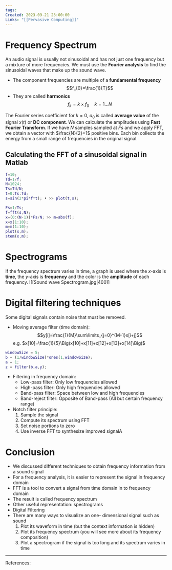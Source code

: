 ```yaml
---
tags: 
Created: 2023-09-21 23:00:00
Links: "[[Pervasive Computing]]"
---
```

# Frequency Spectrum
An audio signal is usually not sinusoidal and has not just one frequency but a mixture of more frequencies. We must use the **Fourier analysis** to find the sinusoidal waves that make up the sound wave.
- The component frequencies are multiple of a **fundamental frequency** $$f_{0}=\frac{1}{T}$$
- They are called **harmonics** $$f_{k}=k\times f_{0}\quad k=1\dots N$$

The Fourier series coefficient for $k=0$, $a_0$ is called **average value** of the signal $x(t)$ or **DC component**. We can calculate the amplitudes using **Fast Fourier Transform**. If we have $N$ samples sampled at $Fs$ and we apply FFT, we obtain a vector with $\frac{N}{2}+1$ positive bins. Each bin collects the energy from a small range of frequencies in the original signal.

## Calculating the FFT of a sinusoidal signal in Matlab
```matlab
f=10;  
Td=1/f;  
N=1024;  
Ts=Td/N;  
t=0:Ts:Td;  
s=sin(2*pi*f*t); • >> plot(t,s);
```
```matlab
Fs=1/Ts;  
f=fft(s,N);  
x=(0:(N-1))*Fs/N; >> m=abs(f);  
x=x(1:10);  
m=m(1:10);  
plot(x,m);  
stem(x,m);
```
# Spectrograms
If the frequency spectrum varies in time, a graph is used where the $x$-axis is **time**, the $y$-axis is **frequency** and the color is the **amplitude** of each frequency. 
![[Sound wave Spectrogram.jpg|400]]
# Digital filtering techniques
Some digital signals contain noise that must be removed.
- Moving average filter (time domain): $$y[i]=\frac{1}{M}\sum\limits_{j=0}^{M-1}x[i+j]$$
  e.g. $x[10]=\frac{1}{5}\Big(x[10]+x[11]+x[12]+x[13]+x[14]\Big)$

```matlab
windowSize = 5;
b = (1/windowSize)*ones(1,windowSize);
a = 1;
z = filter(b,a,y);
```
- Filtering in frequency domain: 
	- Low-pass filter: Only low frequencies allowed
	- High-pass filter: Only high frequencies allowed
	- Band-pass filter: Space between low and high frequencies
	- Band-reject filter: Opposite of Band-pass (All but certain frequency range)
- Notch filter principle:
	1. Sample the signal
	2. Compute its spectrum using FFT
	3. Set noise portions to zero
	4. Use inverse FFT to synthesize improved signalA
# Conclusion
- We discussed different techniques to obtain frequency information from a sound signal
- For a frequency analysis, it is easier to represent the signal in frequency domain
- FFT is a tool to convert a signal from time domain in to frequency domain
- The result is called frequency spectrum
- Other useful representation: spectrograms
- Digital Filtering
- There are many ways to visualize an one- dimensional signal such as sound
	1. Plot its waveform in time (but the context information is hidden)
	2. Plot its frequency spectrum (you will see more about its frequency composition)
	3. Plot a spectrogram if the signal is too long and its spectrum varies in time

---
References: